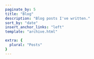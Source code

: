 ```yaml
---
paginate_by: 5
title: "Blog"
description: "Blog posts I've written."
sort_by: "date"
insert_anchor_links: "left"
template: "archive.html"

extra: {
  plural: "Posts"
}
---
```

